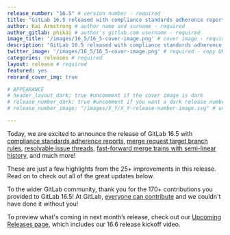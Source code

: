```yaml
---
release_number: "16.5" # version number - required
title: "GitLab 16.5 released with compliance standards adherence reports and merge request target branch rules" # short title (no longer than 62 characters) - required
author: Kai Armstrong # author name and surname - required
author_gitlab: phikai # author's gitlab.com username - required
image_title: '/images/16_5/16_5-cover-image.png' # cover image - required
description: "GitLab 16.5 released with compliance standards adherence reports, merge request target branch rules, improved fast-forward merge train support, resolvable comments in issues and much more!" # short description - required
twitter_image: '/images/16_5/16_5-cover-image.png' # required - copy URL from image title section above
categories: releases # required
layout: release # required
featured: yes
rebrand_cover_img: true

# APPEARANCE
# header_layout_dark: true #uncomment if the cover image is dark
# release_number_dark: true #uncomment if you want a dark release number
# release_number_image: "/images/X_Y/X_Y-release-number-image.svg" # uncomment if you want a svg image to replace the release number that normally overlays the background image

---
```


<!--
This is the release blog post file. Add here the introduction only.
All remaining content goes into data/release-posts/.

**Use the merge request template "Release-Post", and please set the calendar due
date for each stage (general contributions, review).**

Read through the Release Posts Handbook for more information:
https://about.gitlab.com/handbook/marketing/blog/release-posts/#introduction
-->

Today, we are excited to announce the release of GitLab 16.5 with [compliance standards adherence reports](#compliance-standards-adherence-report), [merge request target branch rules](#create-rules-to-set-target-branches-for-merge-requests), [resolvable issue threads](#resolve-an-issue-thread), [fast-forward merge trains with semi-linear history](#fast-forward-merge-trains-with-semi-linear-history), and much more!

These are just a few highlights from the 25+ improvements in this release. Read on to check out all of the great updates below.

To the wider GitLab community, thank you for the 170+ contributions you provided to GitLab 16.5!
At GitLab, [everyone can contribute](https://about.gitlab.com/community/contribute/) and we couldn't have done it without you!

To preview what's coming in next month’s release, check out our [Upcoming Releases page](/direction/kickoff/), which includes our 16.6 release kickoff video.

